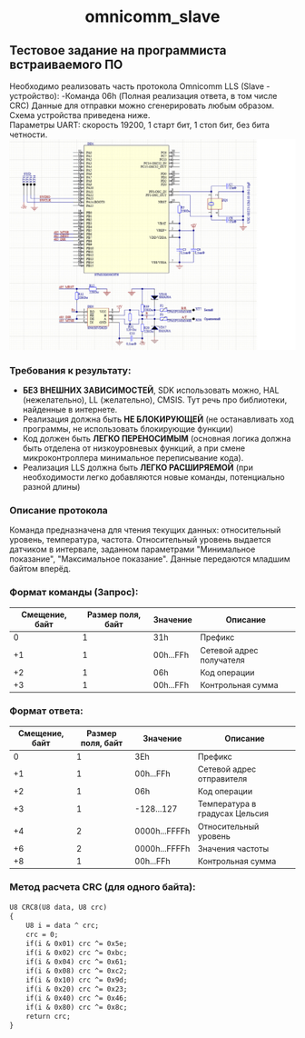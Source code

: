 <h1 align="center">omnicomm_slave</h1>  

## Тестовое задание на программиста встраиваемого ПО
Необходимо реализовать часть протокола Omnicomm LLS (Slave - устройство):
-Команда 06h (Полная реализация ответа, в том числе CRC)
Данные для отправки можно сгенерировать любым образом.
Схема устройства приведена ниже.  
Параметры UART: скорость 19200, 1 старт бит, 1 стоп бит, без бита четности.
![](./res/1.bmp)
### Требования к результату:
- **БЕЗ ВНЕШНИХ ЗАВИСИМОСТЕЙ**, SDK использовать можно, HAL (нежелательно), LL (желательно), CMSIS. Тут речь про библиотеки, найденные в интернете.
- Реализация должна быть **НЕ БЛОКИРУЮЩЕЙ** (не останавливать ход программы, не использовать блокирующие функции)
- Код должен быть **ЛЕГКО ПЕРЕНОСИМЫМ** (основная логика должна быть отделена от низкоуровневых функций, а при смене микроконтроллера минимальное переписывание кода).
- Реализация LLS должна быть **ЛЕГКО РАСШИРЯЕМОЙ** (при необходимости легко добавляются новые команды, потенциально разной длины)
### Описание протокола 
Команда предназначена для чтения текущих данных: относительный уровень, температура, частота. Относительный уровень выдается датчиком в интервале, заданном параметрами "Минимальное показание", "Максимальное показание".
Данные передаются младшим байтом вперёд.
### Формат команды (Запрос):
|Смещение, байт|Размер поля, байт|Значение|Описание|
|-|-|-|-|
|0|1|31h|Префикс|
|+1|1|00h...FFh|Сетевой адрес получателя|
|+2|1|06h|Код операции|
|+3|1|00h...FFh|Контрольная сумма|

### Формат ответа:
|Смещение, байт|Размер поля, байт|Значение|Описание|
|-|-|-|-|
|0|1|3Eh|Префикс|
|+1|1|00h...FFh|Сетевой адрес отправителя|
|+2|1|06h|Код операции|
|+3|1|-128...127|Температура в градусах Цельсия|
|+4|2|0000h...FFFFh|Относительный уровень|
|+6|2|0000h...FFFFh|Значения частоты|
|+8|1|00h...FFh|Контрольная сумма|

### Метод расчета CRC (для одного байта):
```
U8 CRC8(U8 data, U8 crc)
{
    U8 i = data ^ crc;
    crc = 0;
    if(i & 0x01) crc ^= 0x5e;
    if(i & 0x02) crc ^= 0xbc;
    if(i & 0x04) crc ^= 0x61;
    if(i & 0x08) crc ^= 0xc2;
    if(i & 0x10) crc ^= 0x9d;
    if(i & 0x20) crc ^= 0x23;
    if(i & 0x40) crc ^= 0x46;
    if(i & 0x80) crc ^= 0x8c;
    return crc;
}
```
 
